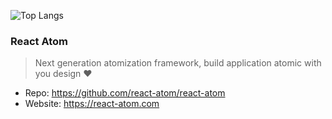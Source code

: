 ![Top Langs](https://github-readme-stats.vercel.app/api/top-langs/?username=godtail&layout=compact)

### React Atom

> Next generation atomization framework, build application atomic with you design ❤

- Repo: https://github.com/react-atom/react-atom
- Website: https://react-atom.com


